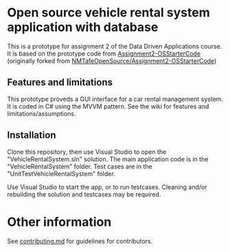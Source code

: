 # Open source vehicle rental system application with database
This is a prototype for assignment 2 of the Data Driven Applications course. It is based on the prototype code from [Assignment2-OSStarterCode](https://github.com/destern-wa/Assignment2-OSStarterCode) (originally forked from [NMTafeOpenSource/Assignment2-OSStarterCode](https://github.com/NMTafeOpenSource/Assignment2-OSStarterCode))

## Features and limitations
This prototype proveds a GUI interface for a car rental management system. It is coded in C# using the MVVM pattern. See the wiki for features and limitations/assumptions.

## Installation
Clone this repository, then use Visual Studio to open the "VehicleRentalSystem.sln" solution.
The main application code is in the "VehicleRentalSystem" folder.
Test cases are in the "UnitTestVehicleRentalSystem" folder.

Use Visual Studio to start the app, or to run testcases. Cleaning and/or rebuilding the solution and testcases may be required.

# Other information
See [contributing.md](https://github.com/destern-wa/Assignment2-OSStarterCode/blob/master/contributing.md) for guidelines for contributors.
